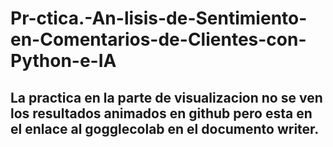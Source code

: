 # Pr-ctica.-An-lisis-de-Sentimiento-en-Comentarios-de-Clientes-con-Python-e-IA

## La practica en la parte de visualizacion no se ven los resultados animados en github pero esta en el enlace al gogglecolab en el documento writer.
